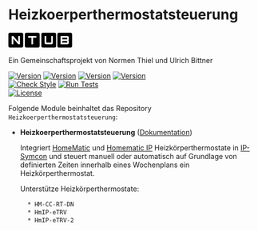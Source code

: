 # Heizkoerperthermostatsteuerung  

[![Image](imgs/ntub_logo.png)](https://github.com/ubittner/Heizkoerperthermostatsteuerung)  

Ein Gemeinschaftsprojekt von Normen Thiel und Ulrich Bittner  

[![Version](https://img.shields.io/badge/Symcon_Version-5.2>-red.svg)](https://www.symcon.de/service/dokumentation/entwicklerbereich/sdk-tools/sdk-php/)
[![Version](https://img.shields.io/badge/Module_Version-1.00-blue.svg)]()
[![Version](https://img.shields.io/badge/Module_Build-3-blue.svg)]()
[![Version](https://img.shields.io/badge/Code-PHP-blue.svg)]()  
[![Check Style](https://github.com/ubittner/Heizkoerperthermostatsteuerung/workflows/Check%20Style/badge.svg)](https://github.com/ubittner/Heizkoerperthermostatsteuerung/actions)
[![Run Tests](https://github.com/ubittner/Heizkoerperthermostatsteuerung/workflows/Run%20Tests/badge.svg)](https://github.com/ubittner/Heizkoerperthermostatsteuerung/actions)  
[![License](https://img.shields.io/badge/License-CC%20BY--NC--SA%204.0-green.svg)](https://creativecommons.org/licenses/by-nc-sa/4.0/)  

Folgende Module beinhaltet das Repository `Heizkoerperthermostatsteuerung`:

- __Heizkoerperthermostatsteuerung__ ([Dokumentation](Heizkoerperthermostatsteuerung))  

	Integriert [HomeMatic](https://www.eq-3.de/produkte/homematic/detail/homematic-funk-heizkoerperthermostat.html) und [Homematic IP](https://www.homematic-ip.com/produkte/detail/heizkoerperthermostat.html) Heizkörperthermostate in [IP-Symcon](https://www.symcon.de) und steuert manuell oder automatisch auf Grundlage von definierten Zeiten innerhalb eines Wochenplans ein Heizkörperthermostat.  
	
	Unterstütze Heizkörperthermostate:  
        
        * HM-CC-RT-DN
        * HmIP-eTRV
        * HmIP-eTRV-2